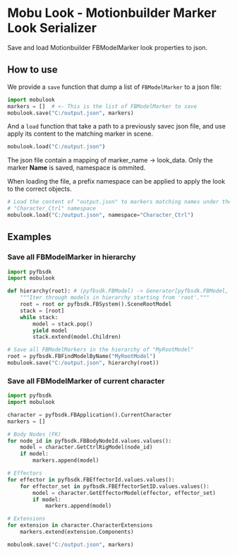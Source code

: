 # Mobu Look - Motionbuilder Marker Look Serializer

Save and load Motionbuilder FBModelMarker look properties to json.

## How to use

We provide a `save` function that dump a list of `FBModelMarker` to a json file:

```python
import mobulook
markers = []  # <- This is the list of FBModelMarker to save
mobulook.save("C:/output.json", markers)
```

And a `load` function that take a path to a previously savec json file, and use
apply its content to the matching marker in scene.

```python
mobulook.load("C:/output.json")
```

The json file contain a mapping of marker_name -> look_data.
Only the marker **Name** is saved, namespace is ommited.

When loading the file, a prefix namespace can be applied to apply the look to
the correct objects.

```python
# Load the content of "output.json" to markers matching names under the
# "Character_Ctrl" namespace
mobulook.load("C:/output.json", namespace="Character_Ctrl")
```

## Examples

### Save all FBModelMarker in hierarchy

```python
import pyfbsdk
import mobulook

def hierarchy(root): # (pyfbsdk.FBModel) -> Generator[pyfbsdk.FBModel, None, None]
    """Iter through models in hierarchy starting from 'root'."""
    root = root or pyfbsdk.FBSystem().SceneRootModel
    stack = [root]
    while stack:
        model = stack.pop()
        yield model
        stack.extend(model.Children)

# Save all FBModelMarkers in the hierarchy of "MyRootModel"
root = pyfbsdk.FBFindModelByName("MyRootModel")
mobulook.save("C:/output.json", hierarchy(root))
```

### Save all FBModelMarker of current character

```python
import pyfbsdk
import mobulook

character = pyfbsdk.FBApplication().CurrentCharacter
markers = []

# Body Nodes (FK)
for node_id in pyfbsdk.FBBodyNodeId.values.values():
    model = character.GetCtrlRigModel(node_id)
    if model:
        markers.append(model)

# Effectors
for effector in pyfbsdk.FBEffectorId.values.values():
    for effector_set in pyfbsdk.FBEffectorSetID.values.values():
        model = character.GetEffectorModel(effector, effector_set)
        if model:
            markers.append(model)

# Extensions
for extension in character.CharacterExtensions
    markers.extend(extension.Components)

mobulook.save("C:/output.json", markers)
```
